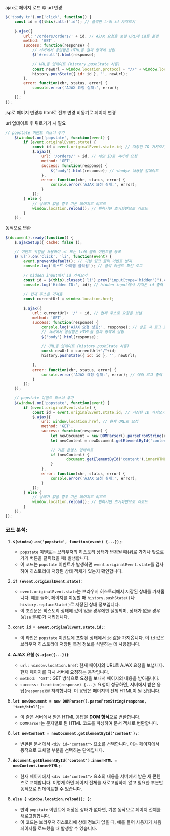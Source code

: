 

ajax로 페이지 로드 후 url 변경
```js
$('tbody tr').on('click', function() {  
    const id = $(this).attr('id'); // 클릭한 tr의 id 가져오기  
  
    $.ajax({  
        url: '/orders/orders/' + id, // AJAX 요청을 보낼 URL에 id를 붙임  
        method: 'GET',  
        success: function(response) {  
            // 서버에서 응답받은 HTML을 결과 영역에 삽입  
            $('#result').html(response);  
  
            // URL을 업데이트 (history.pushState 사용)  
            const newUrl = window.location.protocol + "//" + window.location.host + '/orders/orders/' + id;  
            history.pushState({ id: id }, '', newUrl);  
        },  
        error: function(xhr, status, error) {  
            console.error('AJAX 요청 실패:', error);  
        }  
    });  
});
```

jsp로 페이지 변경후 
html로 전부 변경
비동기로 페이지 변경

url 업데이트 후 뒤로가기 시 필요

```js
// popstate 이벤트 리스너 추가  
    $(window).on('popstate', function(event) {  
        if (event.originalEvent.state) {  
            const id = event.originalEvent.state.id; // 저장된 ID 가져오기  
            $.ajax({  
                url: '/orders/' + id, // 해당 ID로 서버에 요청  
                method: 'GET',  
                success: function(response) {  
                    $('body').html(response); // <body> 내용을 업데이트  
                },  
                error: function(xhr, status, error) {  
                    console.error('AJAX 요청 실패:', error);  
                }  
            });  
        } else {  
            // 상태가 없을 경우 기본 페이지로 리로드  
            window.location.reload(); // 원하시면 초기화면으로 리로드  
        }  
    });
```




동적으로 변환

```js
$(document).ready(function() {  
    $.ajaxSetup({ cache: false });  
  
    // 이벤트 위임을 사용하여 ul 또는 li에 클릭 이벤트를 등록  
    $('ul').on('click', 'li', function(event) {  
        event.preventDefault(); // 기본 링크 클릭 이벤트 방지  
        console.log('리스트 아이템 클릭됨'); // 클릭 이벤트 확인 로그  
  
        // hidden input에서 id 가져오기  
        const id = $(this).closest('li').prev("input[type='hidden']").val(); // li의 이전 노드 중 hidden input의 값 가져오기  
        console.log('Hidden ID:', id); // hidden input에서 가져온 id 출력  
  
        // 현재 주소를 가져옴  
        const currentUrl = window.location.href;  
  
        $.ajax({  
            url: currentUrl+ '/' + id, // 현재 주소로 요청을 보냄  
            method: 'GET',  
            success: function(response) {  
                console.log('AJAX 요청 성공:', response); // 성공 시 로그 출력  
                // 서버에서 응답받은 HTML을 결과 영역에 삽입  
                $('body').html(response);  
  
                // URL을 업데이트 (history.pushState 사용)  
                const newUrl = currentUrl+"/"+id;  
                history.pushState({ id: id }, '', newUrl);  
  
            },  
            error: function(xhr, status, error) {  
                console.error('AJAX 요청 실패:', error); // 에러 로그 출력  
            }  
        });  
    });  
  
    // popstate 이벤트 리스너 추가  
	$(window).on('popstate', function(event) {  
	    if (event.originalEvent.state) {  
	        const id = event.originalEvent.state.id; // 저장된 ID 가져오기  
	        $.ajax({  
	            url: window.location.href, // 현재 URL로 요청  
	            method: 'GET',  
	            success: function(response) {  
	                let newDocument = new DOMParser().parseFromString(response, 'text/html');  
	                let newContent = newDocument.getElementById('content'); // 업데이트할 부분 선택  
	  
	                // 기존 콘텐츠 업데이트  
	                if (newContent) {  
	                       document.getElementById('content').innerHTML = newContent.innerHTML; // 기존 content만 업데이트  
	                }  
	            },  
	            error: function(xhr, status, error) {  
	                console.error('AJAX 요청 실패:', error);  
	            }  
	        });  
	    } else {  
	        // 상태가 없을 경우 기본 페이지로 리로드  
	        window.location.reload(); // 원하시면 초기화면으로 리로드  
	    }  
	});
});
```


### 코드 분석:

1. **`$(window).on('popstate', function(event) {...});`**:
    
    - `popstate` 이벤트는 브라우저의 히스토리 상태가 변경될 때(뒤로 가기나 앞으로 가기 버튼을 클릭했을 때) 발생합니다.
    - 이 코드는 `popstate` 이벤트가 발생하면 `event.originalEvent.state`를 검사하여 히스토리에 저장된 상태 객체가 있는지 확인합니다.
2. **`if (event.originalEvent.state)`**:
    
    - `event.originalEvent.state`는 브라우저 히스토리에서 저장된 상태를 가져옵니다. 예를 들어, 페이지를 이동할 때 `history.pushState()`나 `history.replaceState()`로 저장된 상태 정보입니다.
    - 이 조건문은 히스토리 상태에 값이 있을 경우에만 실행되며, 상태가 없을 경우(`else` 블록)가 처리됩니다.
3. **`const id = event.originalEvent.state.id;`**:
    
    - 이 라인은 `popstate` 이벤트에 포함된 상태에서 `id` 값을 가져옵니다. 이 `id` 값은 브라우저 히스토리에 저장된 특정 정보를 식별하는 데 사용됩니다.
4. **AJAX 요청 (`$.ajax({...})`)**:
    
    - `url: window.location.href`: 현재 페이지의 URL로 AJAX 요청을 보냅니다. 현재 페이지를 다시 서버에 요청하는 동작입니다.
    - `method: 'GET'`: GET 방식으로 요청을 보내서 페이지의 내용을 받아옵니다.
    - `success: function(response) {...}`: 요청이 성공하면, 서버에서 받은 응답(`response`)을 처리합니다. 이 응답은 페이지의 전체 HTML이 될 것입니다.
5. **`let newDocument = new DOMParser().parseFromString(response, 'text/html');`**:
    
    - 이 줄은 서버에서 받은 HTML 응답을 **DOM 형식**으로 변환합니다.
    - `DOMParser`는 문자열로 된 HTML 코드를 파싱하여 문서 객체로 변환합니다.
6. **`let newContent = newDocument.getElementById('content');`**:
    
    - 변환된 문서에서 `<div id="content">` 요소를 선택합니다. 이는 페이지에서 동적으로 교체할 부분을 선택하는 단계입니다.
7. **`document.getElementById('content').innerHTML = newContent.innerHTML;`**:
    
    - 현재 페이지에서 `<div id="content">` 요소의 내용을 서버에서 받은 새 콘텐츠로 교체합니다. 이렇게 하면 페이지 전체를 새로고침하지 않고 필요한 부분만 동적으로 업데이트할 수 있습니다.
8. **`else { window.location.reload(); }`**:
    
    - 만약 `popstate` 이벤트에 저장된 상태가 없다면, 기본 동작으로 페이지 전체를 새로고침합니다.
    - 이 코드는 브라우저 히스토리에 상태 정보가 없을 때, 예를 들어 사용자가 처음 페이지를 로드했을 때 발생할 수 있습니다.